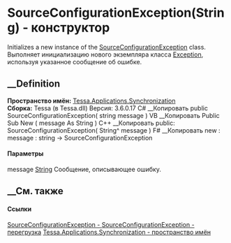 # SourceConfigurationException(String) - конструктор
Initializes a new instance of the
[SourceConfigurationException](T_Tessa_Applications_Synchronization_SourceConfigurationException.htm)
class. Выполняет инициализацию нового экземпляра класса
[Exception](https://learn.microsoft.com/dotnet/api/system.exception),
используя указанное сообщение об ошибке.
## __Definition
 **Пространство имён:**
[Tessa.Applications.Synchronization](N_Tessa_Applications_Synchronization.htm)  
 **Сборка:** Tessa (в Tessa.dll) Версия: 3.6.0.17
C# __Копировать
     public SourceConfigurationException(
    	string message
    )
VB __Копировать
     Public Sub New ( 
    	message As String
    )
C++ __Копировать
     public:
    SourceConfigurationException(
    	String^ message
    )
F# __Копировать
     new : 
            message : string -> SourceConfigurationException
#### Параметры
message [String](https://learn.microsoft.com/dotnet/api/system.string)
     Сообщение, описывающее ошибку. 
## __См. также
#### Ссылки
[SourceConfigurationException -
](T_Tessa_Applications_Synchronization_SourceConfigurationException.htm)
[SourceConfigurationException -
перегрузка](Overload_Tessa_Applications_Synchronization_SourceConfigurationException__ctor.htm)
[Tessa.Applications.Synchronization - пространство
имён](N_Tessa_Applications_Synchronization.htm)
